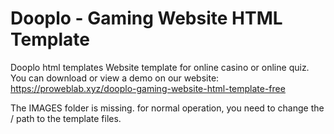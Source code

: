 # Dooplo - Gaming Website HTML Template 
Dooplo html templates
Website template for online casino or online quiz.
You can download or view a demo on our website:
https://proweblab.xyz/dooplo-gaming-website-html-template-free

The IMAGES folder is missing.
for normal operation, you need to change the / path to the template files.
